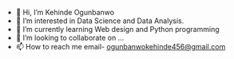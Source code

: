 - 👋 Hi, I’m Kehinde Ogunbanwo
- 👀 I’m interested in Data Science and Data Analysis.
- 🌱 I’m currently learning Web design and Python programming
- 💞️ I’m looking to collaborate on ...
- 📫 How to reach me email- ogunbanwokehinde456@gmail.com

<!---
KennyBanwo23/KennyBanwo23 is a ✨ special ✨ repository because its `README.md` (this file) appears on your GitHub profile.
You can click the Preview link to take a look at your changes.
--->
